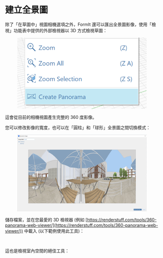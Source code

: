# 建立全景圖

除了「在草圖中」視圖相機選項之外，FormIt 還可以匯出全景圖影像，使用「檢視」功能表中提供的外部檢視器以 3D 方式檢視草圖：

<figure><img src="../.gitbook/assets/PanoramaMenu.png" alt=""><figcaption></figcaption></figure>

這會從目前的相機視圖產生完整的 360 度影像。 

您可以修改影像的寬度，也可以在「圓柱」和「球形」全景圖之間切換模式：

<figure><img src="../.gitbook/assets/PanoramaDialog.png" alt=""><figcaption></figcaption></figure>

儲存檔案，並在您最愛的 3D 檢視器 (例如 [https://renderstuff.com/tools/360-panorama-web-viewer/](https://renderstuff.com/tools/360-panorama-web-viewer/)) 中載入 (以下範例使用此工具)：

<figure><img src="../.gitbook/assets/PanoramaMid.gif" alt=""><figcaption></figcaption></figure>

這也是檢視室內空間的絕佳工具：

<figure><img src="../.gitbook/assets/20191021 polygon labs.png" alt=""><figcaption></figcaption></figure>

<figure><img src="../.gitbook/assets/PanoramaIndoor.gif" alt=""><figcaption></figcaption></figure>
